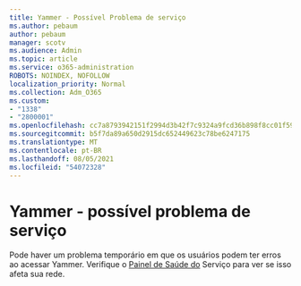 ```yaml
---
title: Yammer - Possível Problema de serviço
ms.author: pebaum
author: pebaum
manager: scotv
ms.audience: Admin
ms.topic: article
ms.service: o365-administration
ROBOTS: NOINDEX, NOFOLLOW
localization_priority: Normal
ms.collection: Adm_O365
ms.custom:
- "1338"
- "2800001"
ms.openlocfilehash: cc7a8793942151f2994d3b42f7c9324a9fcd36b898f8cc01f59538294a7b8dc8
ms.sourcegitcommit: b5f7da89a650d2915dc652449623c78be6247175
ms.translationtype: MT
ms.contentlocale: pt-BR
ms.lasthandoff: 08/05/2021
ms.locfileid: "54072328"
---
```

# <a name="yammer---possible-service-issue"></a>Yammer - possível problema de serviço

Pode haver um problema temporário em que os usuários podem ter erros ao acessar Yammer. Verifique o [Painel de Saúde do](https://admin.microsoft.com/AdminPortal/Home#/servicehealth) Serviço para ver se isso afeta sua rede.
